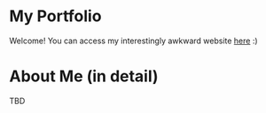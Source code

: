 # My Portfolio
Welcome! You can access my interestingly awkward website [here](https://anthonyboyac.github.io/ "Anthony Boyac's portfolio") :)

# About Me (in detail)

TBD
